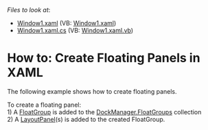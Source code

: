 <!-- default file list -->
*Files to look at*:

* [Window1.xaml](./CS/CreateFloatGroups/Window1.xaml) (VB: [Window1.xaml](./VB/CreateFloatGroups/Window1.xaml))
* [Window1.xaml.cs](./CS/CreateFloatGroups/Window1.xaml.cs) (VB: [Window1.xaml.vb](./VB/CreateFloatGroups/Window1.xaml.vb))
<!-- default file list end -->
# How to: Create Floating Panels in XAML


<p>The following example shows how to create floating panels.</p>
<p>To create a floating panel:<br> 1) A <a href="https://documentation.devexpress.com/#WPF/CustomDocument6826">FloatGroup</a> is added to the <a href="https://documentation.devexpress.com/#WPF/DevExpressXpfDockingDockLayoutManager_FloatGroupstopic">DockManager.FloatGroups</a> collection<br> 2) A <a href="https://documentation.devexpress.com/#WPF/CustomDocument6823">LayoutPanel</a>(s) is added to the created FloatGroup.</p>

<br/>


